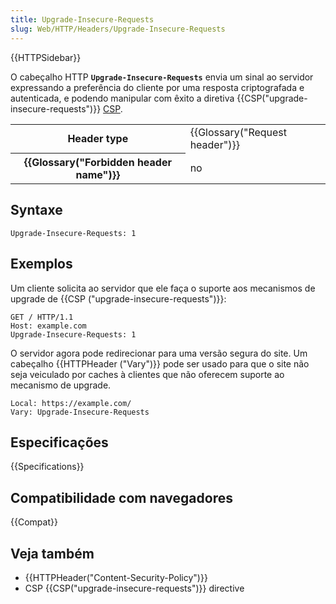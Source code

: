 ```yaml
---
title: Upgrade-Insecure-Requests
slug: Web/HTTP/Headers/Upgrade-Insecure-Requests
---
```


{{HTTPSidebar}}

O cabeçalho HTTP **`Upgrade-Insecure-Requests`** envia um sinal ao servidor expressando a preferência do cliente por uma resposta criptografada e autenticada, e podendo manipular com êxito a diretiva {{CSP("upgrade-insecure-requests")}} [CSP](/pt-BR/docs/Web/Security/CSP).

<table class="properties">
  <tbody>
    <tr>
      <th scope="row">Header type</th>
      <td>{{Glossary("Request header")}}</td>
    </tr>
    <tr>
      <th scope="row">{{Glossary("Forbidden header name")}}</th>
      <td>no</td>
    </tr>
  </tbody>
</table>

## Syntaxe

```
Upgrade-Insecure-Requests: 1
```

## Exemplos

Um cliente solicita ao servidor que ele faça o suporte aos mecanismos de upgrade de {{CSP ("upgrade-insecure-requests")}}:

```
GET / HTTP/1.1
Host: example.com
Upgrade-Insecure-Requests: 1
```

O servidor agora pode redirecionar para uma versão segura do site. Um cabeçalho {{HTTPHeader ("Vary")}} pode ser usado para que o site não seja veiculado por caches à clientes que não oferecem suporte ao mecanismo de upgrade.

```
Local: https://example.com/
Vary: Upgrade-Insecure-Requests
```

## Especificações

{{Specifications}}

## Compatibilidade com navegadores

{{Compat}}

## Veja também

- {{HTTPHeader("Content-Security-Policy")}}
- CSP {{CSP("upgrade-insecure-requests")}} directive
